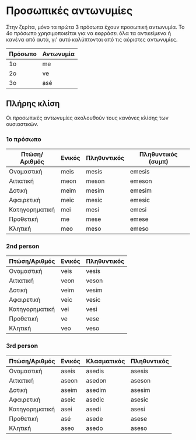 # Προσωπικές αντωνυμίες

Στην ζερίτα, μόνο τα πρώτα 3 πρόσωπα έχουν προσωπική αντωνυμία.
Το 4ο πρόσωπο χρησιμοποιείται για να εκφράσει όλα τα αντικείμενα ή κανένα από αυτά, γι' αυτό καλύπτονται από τις αόριστες αντωνυμίες.

| Πρόσωπο | Αντωνυμία |
| ------- | --------- |
| 1ο      | me        |
| 2ο      | ve        |
| 3ο      | asé       |

## Πλήρης κλίση

Οι προσωπικές αντωνυμίες ακολουθούν τους κανόνες κλίσης των ουσιαστικών.

### 1ο πρόσωπο

| Πτώση/Αριθμός  | Ενικός | Πληθυντικός | Πληθυντικός (συμπ) |
| -------------- | ------ | ----------- | ------------------ |
| Ονομαστική     | meis   | mesis       | emesis             |
| Αιτιατική      | meon   | meson       | emeson             |
| Δοτική         | meim   | mesim       | emesim             |
| Αφαιρετική     | meic   | mesic       | emesic             |
| Κατηγορηματική | mei    | mesi        | emesi              |
| Προθετική      | me     | mese        | emese              |
| Κλητική        | meo    | meso        | emeso              |

### 2nd person

| Πτώση/Αριθμός  | Ενικός | Πληθυντικός |
| -------------- | ------ | ----------- |
| Ονομαστική     | veis   | vesis       |
| Αιτιατική      | veon   | veson       |
| Δοτική         | veim   | vesim       |
| Αφαιρετική     | veic   | vesic       |
| Κατηγορηματική | vei    | vesi        |
| Προθετική      | ve     | vese        |
| Κλητική        | veo    | veso        |

### 3rd person

| Πτώση/Αριθμός  | Ενικός | Κλασματικός | Πληθυντικός |
| -------------- | ------ | ----------- | ----------- |
| Ονομαστική     | aseis  | asedis      | asesis      |
| Αιτιατική      | aseon  | asedon      | aseson      |
| Δοτική         | aseim  | asedim      | asesim      |
| Αφαιρετική     | aseic  | asedic      | asesic      |
| Κατηγορηματική | asei   | asedi       | asesi       |
| Προθετική      | asé    | asede       | asese       |
| Κλητική        | aseo   | asedo       | aseso       |
